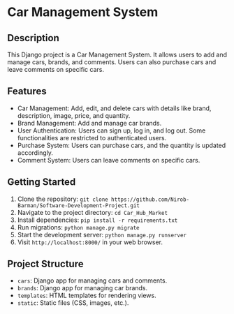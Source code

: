 # Car Management System

## Description
This Django project is a Car Management System. It allows users to add and manage cars, brands, and comments. Users can also purchase cars and leave comments on specific cars.

## Features
- Car Management: Add, edit, and delete cars with details like brand, description, image, price, and quantity.
- Brand Management: Add and manage car brands.
- User Authentication: Users can sign up, log in, and log out. Some functionalities are restricted to authenticated users.
- Purchase System: Users can purchase cars, and the quantity is updated accordingly.
- Comment System: Users can leave comments on specific cars.

## Getting Started
1. Clone the repository: `git clone https://github.com/Nirob-Barman/Software-Development-Project.git`
2. Navigate to the project directory: `cd Car_Hub_Market`
3. Install dependencies: `pip install -r requirements.txt`
4. Run migrations: `python manage.py migrate`
5. Start the development server: `python manage.py runserver`
6. Visit `http://localhost:8000/` in your web browser.

## Project Structure
- `cars`: Django app for managing cars and comments.
- `brands`: Django app for managing car brands.
- `templates`: HTML templates for rendering views.
- `static`: Static files (CSS, images, etc.).

